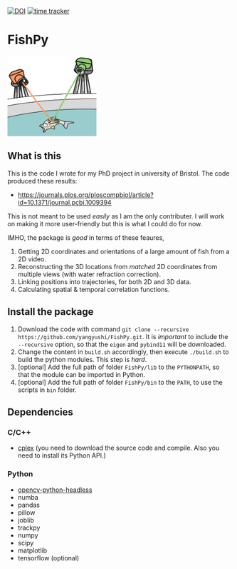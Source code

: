 [![DOI](https://zenodo.org/badge/179326383.svg)](https://zenodo.org/badge/latestdoi/179326383) [![time tracker](https://wakatime.com/badge/github/yangyushi/FishPy.svg)](https://wakatime.com/badge/github/yangyushi/FishPy)

# FishPy

<img src="logo.jpg" width="200"></img>

## What is this

This is the code I wrote for my PhD project in university of Bristol. The code produced these results:

- https://journals.plos.org/ploscompbiol/article?id=10.1371/journal.pcbi.1009394

This is not meant to be used *easily* as I am the only contributer.
I will work on making it more user-friendly but this is what I could do for now.

IMHO, the package is *good* in terms of these feaures,

1. Getting 2D coordinates and orientations of a large amount of fish from a 2D video.
2. Reconstructing the 3D locations from *matched* 2D coordinates from multiple views (with water refraction correction).
3. Linking positions into trajectories, for both 2D and 3D data.
4. Calculating spatial & temporal correlation functions.

## Install the package

1. Download the code with command `git clone --recursive https://github.com/yangyushi/FishPy.git`. It is *important* to include the `--recursive` option, so that the `eigen` and `pybind11` will be downloaded.
2. Change the content in `build.sh` accordingly, then execute `./build.sh` to build the python modules. This step is *hard*.
3. [optional] Add the full path of folder `FishPy/lib` to the `PYTHONPATH`, so that the module can be imported in Python.
4. [optional] Add the full path of folder `FishPy/bin` to the `PATH`, to use the scripts in `bin` folder.


## Dependencies

### C/C++

- [cplex](https://pypi.org/project/cplex/) (you need to download the source code and compile. Also you need to install its Python API.)

### Python

- [opencv-python-headless](https://pypi.org/project/opencv-python-headless/)
- numba
- pandas
- pillow
- joblib
- trackpy
- numpy
- scipy
- matplotlib
- tensorflow (optional)
